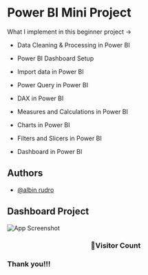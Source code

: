 
# Power BI Mini Project

What I implement in this beginner project ->

- Data Cleaning & Processing in Power BI

- Power BI Dashboard Setup

- Import data in Power BI

- Power Query in Power BI

- DAX in Power BI

- Measures and Calculations in Power BI

- Charts in Power BI

- Filters and Slicers in Power BI

- Dashboard in Power BI 


## Authors

- [@albin rudro](https://github.com/albrud199)


## Dashboard Project

![App Screenshot](https://github.com/user-attachments/assets/c39b7772-8aeb-434f-b46e-95b8c215b944)


<div align="center">
  <h3><b>📍Visitor Count</b></h3>
</div>


### Thank you!!!
